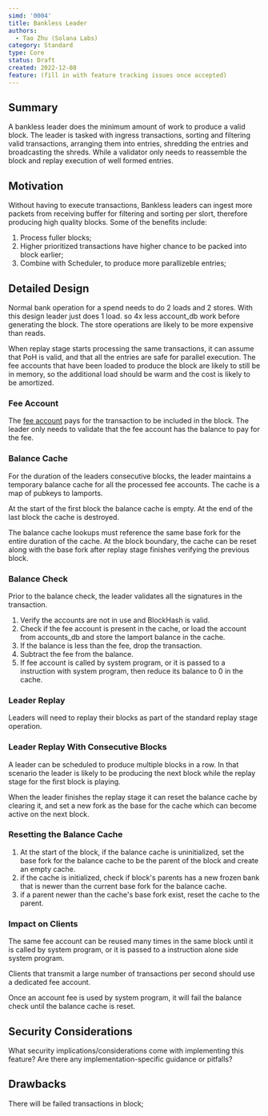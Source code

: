 ```yaml
---
simd: '0004'
title: Bankless Leader
authors:
  - Tao Zhu (Solana Labs)
category: Standard
type: Core
status: Draft
created: 2022-12-08
feature: (fill in with feature tracking issues once accepted)
---
```


## Summary

A bankless leader does the minimum amount of work to produce a valid block. The leader is tasked with ingress transactions, sorting and filtering valid transactions, arranging them into entries, shredding the entries and broadcasting the shreds. While a validator only needs to reassemble the block and replay execution of well formed entries. 

## Motivation

Without having to execute transactions, Bankless leaders can ingest more packets from receiving buffer for filtering and sorting per slort, therefore producing high quality blocks. Some of the benefits include:

1. Process fuller blocks;
2. Higher prioritized transactions have higher chance to be packed into block earlier;
3. Combine with Scheduler, to produce more parallizeble entries;


## Detailed Design

Normal bank operation for a spend needs to do 2 loads and 2 stores. With this design leader just does 1 load. so 4x less account_db work before generating the block. The store operations are likely to be more expensive than reads.

When replay stage starts processing the same transactions, it can assume that PoH is valid, and that all the entries are safe for parallel execution. The fee accounts that have been loaded to produce the block are likely to still be in memory, so the additional load should be warm and the cost is likely to be amortized.


### Fee Account

The [fee account](../terminology.md#fee_account) pays for the transaction to be included in the block. The leader only needs to validate that the fee account has the balance to pay for the fee.

### Balance Cache

For the duration of the leaders consecutive blocks, the leader maintains a temporary balance cache for all the processed fee accounts. The cache is a map of pubkeys to lamports.

At the start of the first block the balance cache is empty. At the end of the last block the cache is destroyed.

The balance cache lookups must reference the same base fork for the entire duration of the cache. At the block boundary, the cache can be reset along with the base fork after replay stage finishes verifying the previous block.

### Balance Check

Prior to the balance check, the leader validates all the signatures in the transaction.

1. Verify the accounts are not in use and BlockHash is valid.
2. Check if the fee account is present in the cache, or load the account from accounts_db and store the lamport balance in the cache.
3. If the balance is less than the fee, drop the transaction.
4. Subtract the fee from the balance.
5. If fee account is called by system program, or it is passed to a instruction with system program, then reduce its balance to 0 in the cache.

### Leader Replay

Leaders will need to replay their blocks as part of the standard replay stage operation.

### Leader Replay With Consecutive Blocks

A leader can be scheduled to produce multiple blocks in a row. In that scenario the leader is likely to be producing the next block while the replay stage for the first block is playing.

When the leader finishes the replay stage it can reset the balance cache by clearing it, and set a new fork as the base for the cache which can become active on the next block.

### Resetting the Balance Cache

1. At the start of the block, if the balance cache is uninitialized, set the base fork for the balance cache to be the parent of the block and create an empty cache.
2. if the cache is initialized, check if block's parents has a new frozen bank that is newer than the current base fork for the balance cache.
3. if a parent newer than the cache's base fork exist, reset the cache to the parent.

### Impact on Clients

The same fee account can be reused many times in the same block until it is called by system program, or it is passed to a instruction alone side system program.

Clients that transmit a large number of transactions per second should use a dedicated fee account.

Once an account fee is used by system program, it will fail the balance check until the balance cache is reset.


## Security Considerations

What security implications/considerations come with implementing this feature?
Are there any implementation-specific guidance or pitfalls?

## Drawbacks

There will be failed transactions in block;

